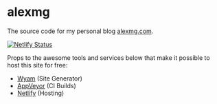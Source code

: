 alexmg
======

The source code for my personal blog [alexmg.com](https://alexmg.com).

[![Netlify Status](https://api.netlify.com/api/v1/badges/0a23b8c5-dde7-448c-a30a-87420180730c/deploy-status)](https://app.netlify.com/sites/alexmg/deploys)

Props to the awesome tools and services below that make it possible to host this site for free:

- [Wyam](https://wyam.io/) (Site Generator)
- [AppVeyor](http://www.appveyor.com) (CI Builds)
- [Netlify](http://www.netlify.com) (Hosting)

